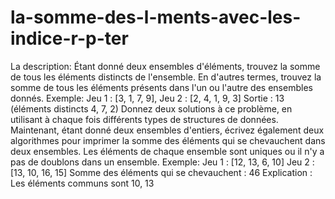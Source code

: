 # la-somme-des-l-ments-avec-les-indice-r-p-ter
La description: 
Étant donné deux ensembles d'éléments, trouvez la somme de tous les éléments distincts de l'ensemble. En d'autres termes, trouvez la somme de tous les éléments présents dans l'un ou l'autre des ensembles donnés. Exemple: Jeu 1 : [3, 1, 7, 9], Jeu 2 : [2, 4, 1, 9, 3] Sortie : 13 (éléments distincts 4, 7, 2) Donnez deux solutions à ce problème, en utilisant à chaque fois différents types de structures de données. Maintenant, étant donné deux ensembles d'entiers, écrivez également deux algorithmes pour imprimer la somme des éléments qui se chevauchent dans deux ensembles. Les éléments de chaque ensemble sont uniques ou il n'y a pas de doublons dans un ensemble. Exemple:   Jeu 1 : [12, 13, 6, 10] Jeu 2 : [13, 10, 16, 15] Somme des éléments qui se chevauchent : 46 Explication : Les éléments communs sont 10, 13
